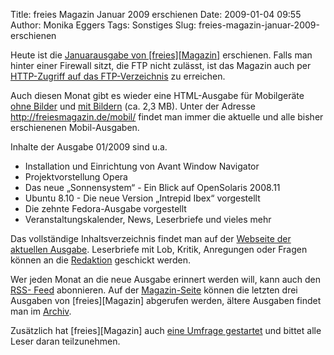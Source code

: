 Title: freies Magazin Januar 2009 erschienen
Date: 2009-01-04 09:55
Author: Monika Eggers
Tags: Sonstiges
Slug: freies-magazin-januar-2009-erschienen

Heute ist die [Januarausgabe von
[freies][Magazin]](ftp://ftp.freiesmagazin.de/2009/freiesMagazin-2009-01.pdf)
erschienen. Falls man hinter einer Firewall sitzt, die FTP nicht
zulässt, ist das Magazin auch per [HTTP-Zugriff auf das
FTP-Verzeichnis](http://www.freiesmagazin.de/ftp/2009/freiesMagazin-2009-01.pdf)
zu erreichen.


Auch diesen Monat gibt es wieder eine HTML-Ausgabe für Mobilgeräte [ohne
Bilder](http://freiesmagazin.de/mobil/freiesMagazin-2009-01.html) und
[mit
Bildern](http://freiesmagazin.de/mobil/freiesMagazin-2009-01-bilder.html)
(ca. 2,3 MB). Unter der Adresse <http://freiesmagazin.de/mobil/> findet
man immer die aktuelle und alle bisher erschienenen Mobil-Ausgaben.


<!--break--><!--break-->

Inhalte der Ausgabe 01/2009 sind u.a.


-   Installation und Einrichtung von Avant Window Navigator
-   Projektvorstellung Opera
-   Das neue „Sonnensystem“ - Ein Blick auf OpenSolaris 2008.11
-   Ubuntu 8.10 - Die neue Version „Intrepid Ibex“ vorgestellt
-   Die zehnte Fedora-Ausgabe vorgestellt
-   Veranstaltungskalender, News, Leserbriefe und vieles mehr


Das vollständige Inhaltsverzeichnis findet man auf der [Webseite der
aktuellen Ausgabe](http://www.freiesmagazin.de/freiesMagazin-2009-01).
Leserbriefe mit Lob, Kritik, Anregungen oder Fragen können an die
[Redaktion](http://www.freiesmagazin.de/kontakt) geschickt werden.


Wer jeden Monat an die neue Ausgabe erinnert werden will, kann auch den
[RSS- Feed](http://www.freiesmagazin.de/rss.xml) abonnieren. Auf der
[Magazin-Seite](http://www.freiesmagazin.de/magazin) können die letzten
drei Ausgaben von
[freies][Magazin]
abgerufen werden, ältere Ausgaben findet man im
[Archiv](http://www.freiesmagazin.de/archiv).


Zusätzlich hat
[freies][Magazin]
auch [eine Umfrage
gestartet](http://www.freiesmagazin.de/freiesmagazin-umfrage-startet)
und bittet alle Leser daran teilzunehmen.



